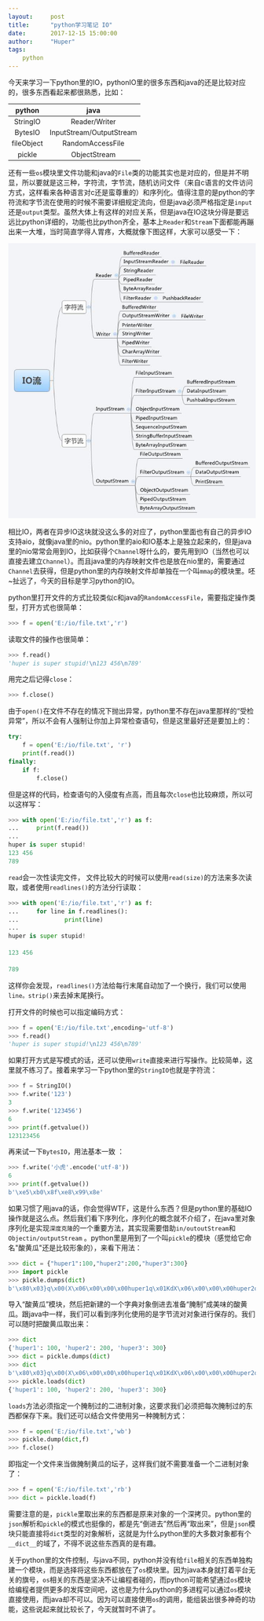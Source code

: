 ```yaml
---
layout:     post
title:      "python学习笔记 IO"
date:       2017-12-15 15:00:00
author:     "Huper"
tags:
    python
---
```


今天来学习一下python里的IO，pythonIO里的很多东西和java的还是比较对应的，很多东西看起来都很熟悉，比如：

|   python   |           java           |
| :--------: | :----------------------: |
|  StringIO  |      Reader/Writer       |
|  BytesIO   | InputStream/OutputStream |
| fileObject |     RandomAccessFile     |
|   pickle   |       ObjectStream       |

还有一些`os`模块里文件功能和java的`File`类的功能其实也是对应的，但是并不明显，所以要就是这三种，字符流，字节流，随机访问文件（来自c语言的文件访问方式，这样看来各种语言对c还是蛮尊重的）和序列化。值得注意的是python的字符流和字节流在使用的时候不需要详细规定流向，但是java必须严格指定是`input`还是`output`类型。虽然大体上有这样的对应关系，但是java在IO这块分得是要远远比python详细的，功能也比python齐全，基本上`Reader`和`Stream`下面都能再蹦出来一大堆，当时简直学得人胃疼，大概就像下图这样，大家可以感受一下：

![none](/img/in-post/3.jpg)

相比IO，两者在异步IO这块就没这么多的对应了，python里面也有自己的异步IO支持aio，就像java里的nio。python里的aio和IO基本上是独立起来的，但是java里的nio常常会用到IO，比如获得个`Channel`呀什么的，要先用到IO（当然也可以直接去建立`Channel`）。而且java里的内存映射文件也是放在nio里的，需要通过`Channel`去获得，但是python里的内存映射文件却单独在一个叫`mmap`的模块里。呸~扯远了，今天的目标是学习python的IO。

python里打开文件的方式比较类似c和java的`RandomAccessFile`，需要指定操作类型，打开方式也很简单：

```python
>>> f = open('E:/io/file.txt','r')
```

读取文件的操作也很简单：

```python
>>> f.read()
'huper is super stupid!\n123 456\n789'
```

用完之后记得`close`：

```python
>>> f.close()
```

由于`open()`在文件不存在的情况下抛出异常，python里不存在java里那样的“受检异常”，所以不会有人强制让你加上异常检查语句，但是这里最好还是要加上的：

```python
try:
    f = open('E:/io/file.txt', 'r')
    print(f.read())
finally:
    if f:
        f.close()
```

但是这样的代码，检查语句的入侵度有点高，而且每次`close`也比较麻烦，所以可以这样写：

```python
>>> with open('E:/io/file.txt','r') as f:
...     print(f.read())
...
huper is super stupid!
123 456
789
```

`read`会一次性读完文件， 文件比较大的时候可以使用`read(size)`的方法来多次读取，或者使用`readlines()`的方法分行读取：

```python
>>> with open('E:/io/file.txt','r') as f:
...     for line in f.readlines():
...             print(line)
...
huper is super stupid!

123 456

789
```

这样你会发现，`readlines()`方法给每行末尾自动加了一个换行，我们可以使用`line。strip()`来去掉末尾换行。

打开文件的时候也可以指定编码方式：

```python
>>> f = open('E:/io/file.txt',encoding='utf-8')
>>> f.read()
'huper is super stupid!\n123 456\n789'
```

如果打开方式是写模式的话，还可以使用`write`直接来进行写操作。比较简单，这里就不练习了。接着来学习一下python里的`StringIO`也就是字符流：

```python
>>> f = StringIO()
>>> f.write('123')
3
>>> f.write('123456')
6
>>> print(f.getvalue())
123123456
```

再来试一下`BytesIO`，用法基本一致 ：

```python
>>> f.write('小虎'.encode('utf-8'))
6
>>> print(f.getvalue())
b'\xe5\xb0\x8f\xe8\x99\x8e'
```

如果习惯了用java的话，你会觉得WTF，这是什么东西？但是python里的基础IO操作就是这么点。然后我们看下序列化，序列化的概念就不介绍了，在java里对象序列化是实现`深度克隆`的一个重要方法，其实现需要借助`in/outoutStream`和`Objectin/outputStream` 。python里是用到了一个叫`pickle`的模块（感觉给它命名"酸黄瓜"还是比较形象的），来看下用法：

```python
>>> dict = {"huper1":100,"huper2":200,"huper3":300}
>>> import pickle
>>> pickle.dumps(dict)
b'\x80\x03}q\x00(X\x06\x00\x00\x00huper1q\x01KdX\x06\x00\x00\x00huper2q\x02K\xc8X\x06\x00\x00\x00huper3q\x03M,\x01u.'
```

导入“酸黄瓜”模块，然后把新建的一个字典对象倒进去准备“腌制”成美味的酸黄瓜。跟java中一样，我们可以看到序列化使用的是字节流对对象进行保存的。我们可以随时把酸黄瓜取出来：

```python
>>> dict
{'huper1': 100, 'huper2': 200, 'huper3': 300}
>>> dict = pickle.dumps(dict)
>>> dict
b'\x80\x03}q\x00(X\x06\x00\x00\x00huper1q\x01KdX\x06\x00\x00\x00huper2q\x02K\xc8X\x06\x00\x00\x00huper3q\x03M,\x01u.'
>>> pickle.loads(dict)
{'huper1': 100, 'huper2': 200, 'huper3': 300}
```

`loads`方法必须指定一个腌制过的二进制对象，这要求我们必须把每次腌制过的东西都保存下来。我们还可以结合文件使用另一种腌制方式：

```python
>>> f = open('E:/io/file.txt','wb')
>>> pickle.dump(dict,f)
>>> f.close()
```

即指定一个文件来当做腌制黄瓜的坛子，这样我们就不需要准备一个二进制对象了：

```python
>>> f = open('E:/io/file.txt','rb')
>>> dict = pickle.load(f)
```

需要注意的是，`pickle`里取出来的东西都是原来对象的一个深拷贝。python里的`json`解析和`pickle`的模式也挺像的，都是先“倒进去”然后再“取出来”，但是`json`模块只能直接将`dict`类型的对象解析，这就是为什么python里的大多数对象都有个`__dict__`的域了，不得不说这些东西真的是有趣。

关于python里的文件控制，与java不同，python并没有给`file`相关的东西单独构建一个模块，而是选择将这些东西都放在了`os`模块里。因为java本身就打着平台无关的旗号，`os`相关的东西是坚决不让编程者碰的，而python可能希望通过`os`模块给编程者提供更多的发挥空间吧，这也是为什么python的多进程可以通过`os`模块直接使用，而java却不可以。因为可以直接使用`os`的调用，能组装出很多神奇的功能，这些说起来就比较长了，今天就暂时不讲了。